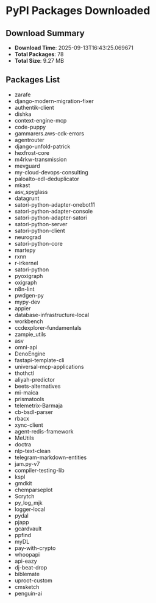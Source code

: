 # PyPI Packages Downloaded

## Download Summary
- **Download Time**: 2025-09-13T16:43:25.069671
- **Total Packages**: 78
- **Total Size**: 9.27 MB

## Packages List
- zarafe
- django-modern-migration-fixer
- authentik-client
- dishka
- context-engine-mcp
- code-puppy
- gammarers.aws-cdk-errors
- agentrouter
- django-unfold-patrick
- hexfrost-core
- m4rkw-transmission
- mevguard
- my-cloud-devops-consulting
- paloalto-edl-deduplicator
- mkast
- asv_spyglass
- datagrunt
- satori-python-adapter-onebot11
- satori-python-adapter-console
- satori-python-adapter-satori
- satori-python-server
- satori-python-client
- neurograd
- satori-python-core
- martepy
- rxnn
- r-irkernel
- satori-python
- pyoxigraph
- oxigraph
- n8n-lint
- pwdgen-py
- mypy-dev
- appier
- database-infrastructure-local
- workbench
- ccdexplorer-fundamentals
- zampie_utils
- asv
- omni-api
- DenoEngine
- fastapi-template-cli
- universal-mcp-applications
- thothctl
- aliyah-predictor
- beets-alternatives
- mi-maica
- prismatools
- telemetrix-Barmaja
- cb-bsdl-parser
- rbacx
- xync-client
- agent-redis-framework
- MeUtils
- doctra
- nlp-text-clean
- telegram-markdown-entities
- jam.py-v7
- compiler-testing-lib
- kspl
- gmdkit
- chemparseplot
- Scrytch
- py_log_mjk
- logger-local
- pydal
- pjapp
- gcardvault
- ppfind
- myDL
- pay-with-crypto
- whoopapi
- api-eazy
- dj-beat-drop
- biblemate
- uproot-custom
- cmsketch
- penguin-ai
